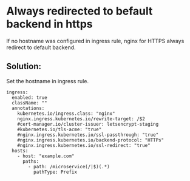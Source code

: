 # Always redirected to befault backend in https

If no hostname was configured in ingress rule, nginx for HTTPS always redirect to default backend.

## Solution:
Set the hostname in ingress rule.

```
ingress:
  enabled: true
  className: ""
  annotations:
    kubernetes.io/ingress.class: "nginx"
    nginx.ingress.kubernetes.io/rewrite-target: /$2
    #cert-manager.io/cluster-issuer: letsencrypt-staging
    #kubernetes.io/tls-acme: "true"
    #nginx.ingress.kubernetes.io/ssl-passthrough: "true"
    #nginx.ingress.kubernetes.io/backend-protocol: "HTTPs"
    #nginx.ingress.kubernetes.io/ssl-redirect: "true"
  hosts:
    - host: "example.com"
      paths:
        - path: /microservice(/|$)(.*)
          pathType: Prefix
```